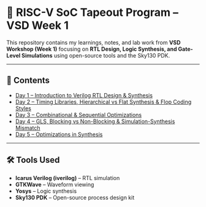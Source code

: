 # 🚀 RISC-V SoC Tapeout Program – VSD Week 1

This repository contains my learnings, notes, and lab work from **VSD Workshop (Week 1)** focusing on **RTL Design, Logic Synthesis, and Gate-Level Simulations** using open-source tools and the Sky130 PDK.

---

## 📅 Contents

* [Day 1 – Introduction to Verilog RTL Design & Synthesis](week1/Day_1.md)
* [Day 2 – Timing Libraries, Hierarchical vs Flat Synthesis & Flop Coding Styles](week1/Day_2.md)
* [Day 3 – Combinational & Sequential Optimizations](week1/Day_3.md)
* [Day 4 – GLS, Blocking vs Non-Blocking & Simulation-Synthesis Mismatch](./week1/day4.md)
* [Day 5 – Optimizations in Synthesis](./week1/day5.md)

---

## 🛠 Tools Used

* **Icarus Verilog (iverilog)** – RTL simulation
* **GTKWave** – Waveform viewing
* **Yosys** – Logic synthesis
* **Sky130 PDK** – Open-source process design kit





